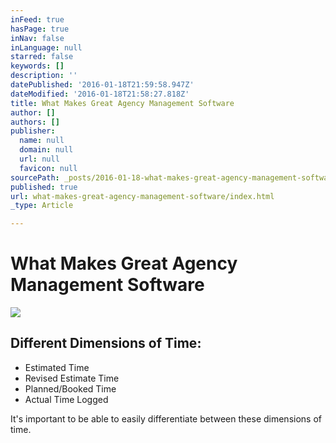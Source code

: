 ```yaml
---
inFeed: true
hasPage: true
inNav: false
inLanguage: null
starred: false
keywords: []
description: ''
datePublished: '2016-01-18T21:59:58.947Z'
dateModified: '2016-01-18T21:58:27.818Z'
title: What Makes Great Agency Management Software
author: []
authors: []
publisher:
  name: null
  domain: null
  url: null
  favicon: null
sourcePath: _posts/2016-01-18-what-makes-great-agency-management-software.md
published: true
url: what-makes-great-agency-management-software/index.html
_type: Article

---
```

# What Makes Great Agency Management Software
![](https://the-grid-user-content.s3-us-west-2.amazonaws.com/9d1bb4ab-0f49-452a-b41f-f5e892d09d65.png)

## Different Dimensions of Time:

* Estimated Time
* Revised Estimate Time
* Planned/Booked Time
* Actual Time Logged

It's important to be able to easily differentiate between these dimensions of time.
